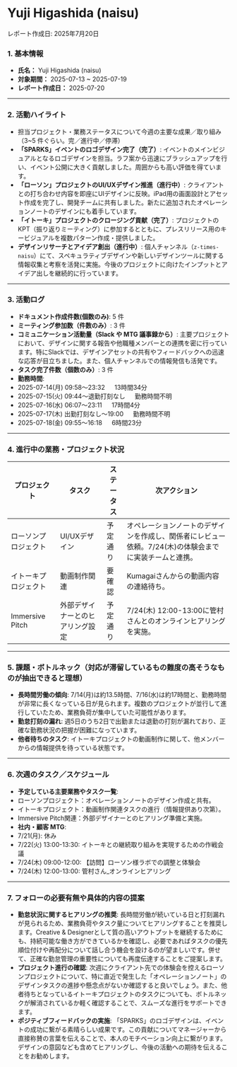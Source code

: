 # Yuji Higashida (naisu)

レポート作成日: 2025年7月20日

### 1. 基本情報

- **氏名：** Yuji Higashida (naisu)
- **対象期間：** 2025-07-13 ~ 2025-07-19
- **レポート作成日：** 2025-07-20

---

### 2. 活動ハイライト

- 担当プロジェクト・業務ステータスについて今週の主要な成果／取り組み（3~5 件ぐらい。完／進行中／停滞）
-   **「SPARKS」イベントのロゴデザイン完了（完了）**: イベントのメインビジュアルとなるロゴデザインを担当。ラフ案から迅速にブラッシュアップを行い、イベント公開に大きく貢献しました。周囲からも高い評価を得ています。
-   **「ローソン」プロジェクトのUI/UXデザイン推進（進行中）**: クライアントとの打ち合わせ内容を即座にUIデザインに反映。iPad用の画面設計とアセット作成を完了し、開発チームに共有しました。新たに追加されたオペレーションノートのデザインにも着手しています。
-   **「イトーキ」プロジェクトのクロージング貢献（完了）**: プロジェクトのKPT（振り返りミーティング）に参加するとともに、プレスリリース用のキービジュアルを複数パターン作成・提供しました。
-   **デザインリサーチとアイデア創出（進行中）**: 個人チャンネル（`z-times-naisu`）にて、スペキュラティブデザインや新しいデザインツールに関する情報収集と考察を活発に実施。今後のプロジェクトに向けたインプットとアイデア出しを継続的に行っています。

---

### 3. 活動ログ

- **ドキュメント作成件数(個数のみ)**: 5 件
- **ミーティング参加数（件数のみ）**: 3 件
- **コミュニケーション活動量（Slack や MTG 議事録から）**: 主要プロジェクトにおいて、デザインに関する報告や他職種メンバーとの連携を密に行っています。特にSlackでは、デザインアセットの共有やフィードバックへの迅速な応答が目立ちました。また、個人チャンネルでの情報発信も活発です。
- **タスク完了件数（個数のみ）**: 3 件
- **勤務時間**:
-   2025-07-14(月) 09:58〜23:32 　 13時間34分
-   2025-07-15(火) 09:44〜退勤打刻なし 　 勤務時間不明
-   2025-07-16(水) 06:07〜23:11 　 17時間4分
-   2025-07-17(木) 出勤打刻なし〜19:00 　 勤務時間不明
-   2025-07-18(金) 09:55〜16:18 　 6時間23分

---

### 4. 進行中の業務・プロジェクト状況

| プロジェクト | タスク | ステータス | 次アクション |
| --- | --- | --- | --- |
| ローソンプロジェクト | UI/UXデザイン | 予定通り | オペレーションノートのデザインを作成し、関係者にレビュー依頼。7/24(木)の体験会までに実装チームと連携。 |
| イトーキプロジェクト | 動画制作関連 | 要確認 | Kumagaiさんからの動画内容の連絡待ち。 |
| Immersive Pitch | 外部デザイナーとのヒアリング設定 | 予定通り | 7/24(木) 12:00-13:00に管村さんとのオンラインヒアリングを実施。 |

---

### 5. 課題・ボトルネック（対応が滞留しているもの難度の高そうなものが抽出できると理想）

- **長時間労働の傾向**: 7/14(月)は約13.5時間、7/16(水)は約17時間と、勤務時間が非常に長くなっている日が見られます。複数のプロジェクトが並行して進行していたため、業務負荷が集中していた可能性があります。
- **勤怠打刻の漏れ**: 週5日のうち2日で出勤または退勤の打刻が漏れており、正確な勤務状況の把握が困難になっています。
- **他者待ちのタスク**: イトーキプロジェクトの動画制作に関して、他メンバーからの情報提供を待っている状態です。

---

### 6. 次週のタスク／スケジュール

- **予定している主要業務やタスク一覧**:
-   ローソンプロジェクト：オペレーションノートのデザイン作成と共有。
-   イトーキプロジェクト：動画制作関連タスクの進行（情報提供あり次第）。
-   Immersive Pitch関連：外部デザイナーとのヒアリング準備と実施。
- **社内・顧客 MTG**:
-   7/21(月): 休み
-   7/22(火) 13:00-13:30: イトーキとの継続取り組みを実現するための作戦会議
-   7/24(木) 09:00-12:00: 【訪問】ローソン様ラボでの調整と体験会
-   7/24(木) 12:00-13:00: 管村さん_オンラインヒアリング

---

### 7. フォローの必要有無や具体的内容の提案

- **勤怠状況に関するヒアリングの推奨**:
長時間労働が続いている日と打刻漏れが見られるため、業務負荷やタスク量についてヒアリングすることを推奨します。Creative & Designerとして質の高いアウトプットを継続するためにも、持続可能な働き方ができているかを確認し、必要であればタスクの優先順位付けや再配分について話し合う機会を設けるのが望ましいです。併せて、正確な勤怠管理の重要性についても再度伝達することをご提案します。
- **プロジェクト進行の確認**:
次週にクライアント先での体験会を控えるローソンプロジェクトについて、特に直近で発生した「オペレーションノート」のデザインタスクの進捗や懸念点がないか確認すると良いでしょう。また、他者待ちとなっているイトーキプロジェクトのタスクについても、ボトルネックが解消されているか軽く確認することで、スムーズな進行をサポートできます。
- **ポジティブフィードバックの実施**:
「SPARKS」のロゴデザインは、イベントの成功に繋がる素晴らしい成果です。この貢献についてマネージャーから直接称賛の言葉を伝えることで、本人のモチベーション向上に繋がります。デザインの意図なども含めてヒアリングし、今後の活動への期待を伝えることをお勧めします。